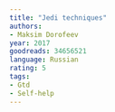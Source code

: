 ```yaml
---
title: "Jedi techniques"
authors:
- Maksim Dorofeev
year: 2017
goodreads: 34656521
language: Russian
rating: 5
tags:
- Gtd
- Self-help
---
```

